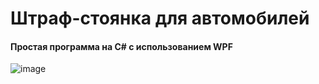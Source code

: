# Штраф-стоянка для автомобилей
#### Простая программа на C# с использованием WPF
![image](https://user-images.githubusercontent.com/105440430/207573681-e8ca155c-de2f-4e76-9cac-c5f8f1ecebd9.png)




